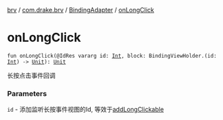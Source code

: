 [brv](../../index.md) / [com.drake.brv](../index.md) / [BindingAdapter](index.md) / [onLongClick](./on-long-click.md)

# onLongClick

`fun onLongClick(@IdRes vararg id: `[`Int`](https://kotlinlang.org/api/latest/jvm/stdlib/kotlin/-int/index.html)`, block: BindingViewHolder.(id: `[`Int`](https://kotlinlang.org/api/latest/jvm/stdlib/kotlin/-int/index.html)`) -> `[`Unit`](https://kotlinlang.org/api/latest/jvm/stdlib/kotlin/-unit/index.html)`): `[`Unit`](https://kotlinlang.org/api/latest/jvm/stdlib/kotlin/-unit/index.html)

长按点击事件回调

### Parameters

`id` - 添加监听长按事件视图的Id, 等效于[addLongClickable](add-long-clickable.md)
